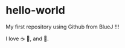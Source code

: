 # hello-world

My first repository using Github from BlueJ !!!

I love :coffee: :pizza:, and :dancer:.
